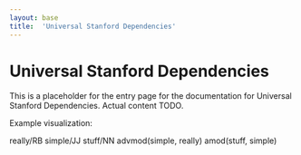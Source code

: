 ```yaml
---
layout: base
title:  'Universal Stanford Dependencies'
---
```


# Universal Stanford Dependencies

This is a placeholder for the entry page for the documentation for
Universal Stanford Dependencies. Actual content TODO.

Example visualization:

<div class="sd-parse">
really/RB simple/JJ stuff/NN
advmod(simple, really)
amod(stuff, simple)
</div>

